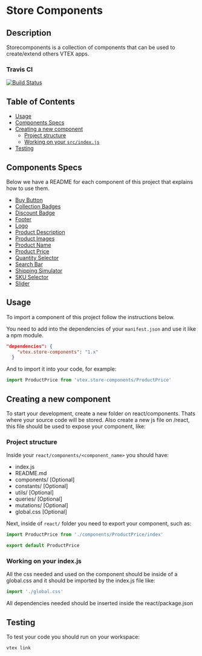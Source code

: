 # Store Components

## Description
Storecomponents is a collection of components that can be used to create/extend others VTEX apps.

### Travis CI

[![Build Status](https://travis-ci.org/vtex-apps/storecomponents.svg?branch=master)](https://travis-ci.org/vtex-apps/storecomponents)

## Table of Contents
- [Usage](#usage)
- [Components Specs](#components-specs)
- [Creating a new component](#creating-a-new-component)
  - [Project structure](#project-structure)
  - [Working on your `src/index.js`](#working-on-your-srcindexjs)
- [Testing](#testing)

## Components Specs

Below we have a README for each component of this project that explains how to use them. 

- [Buy Button](https://github.com/vtex-apps/storecomponents/blob/master/react/components/BuyButton/README.md)
- [Collection Badges](https://github.com/vtex-apps/storecomponents/blob/master/react/components/CollectionBadges/README.md)
- [Discount Badge](https://github.com/vtex-apps/storecomponents/blob/master/react/components/DiscountBadge/README.md)
- [Footer](https://github.com/vtex-apps/storecomponents/blob/master/react/components/Footer/README.md)
- [Logo](https://github.com/vtex-apps/storecomponents/blob/master/react/components/Logo/README.md)
- [Product Description](https://github.com/vtex-apps/storecomponents/blob/master/react/components/ProductDescription/README.md)
- [Product Images](https://github.com/vtex-apps/storecomponents/blob/master/react/components/ProductImages/README.md)
- [Product Name](https://github.com/vtex-apps/storecomponents/blob/master/react/components/ProductName/README.md)
- [Product Price](https://github.com/vtex-apps/storecomponents/blob/master/react/components/ProductPrice/README.md)
- [Quantity Selector](https://github.com/vtex-apps/storecomponents/blob/master/react/components/QuantitySelector/README.md)
- [Search Bar](https://github.com/vtex-apps/storecomponents/blob/master/react/components/SearchBar/README.md)
- [Shipping Simulator](https://github.com/vtex-apps/storecomponents/blob/master/react/components/ShippingSimulator/README.md)
- [SKU Selector](https://github.com/vtex-apps/storecomponents/blob/master/react/components/SKUSelector/README.md)
- [Slider](https://github.com/vtex-apps/storecomponents/blob/master/react/components/Slider/README.md)

## Usage
To import a component of this project follow the instructions below. 

You need to add into the dependencies of your `manifest.json` and use it like a npm module. 
```json 
"dependencies": {
    "vtex.store-components": "1.x"
  }
```

And to import it into your code, for example: 
```js
import ProductPrice from 'vtex.store-components/ProductPrice'
```

## Creating a new component
To start your development, create a new folder on react/components. Thats where your source code will be stored. Also create a new js file on /react, this file should be used to expose your component, like:


### Project structure 
Inside your `react/components/<component_name>` you should have:

- index.js
- README.md
- components/ [Optional]
- constants/  [Optional]
- utils/      [Optional]
- queries/    [Optional]
- mutations/  [Optional]
- global.css  [Optional]

Next, inside of `react/` folder you need to export your component, such as: 

```js
import ProductPrice from './components/ProductPrice/index'

export default ProductPrice
```

### Working on your index.js

All the css needed and used on the component should be inside of a global.css and it should be imported by the index.js file like:

```js
import './global.css'
```

All dependencies needed should be inserted inside the react/package.json

## Testing

To test your code you should run on your workspace:

```sh
vtex link
```